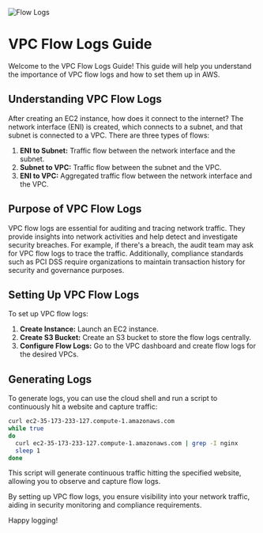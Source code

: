 ![Flow Logs](https://github.com/saikiranpi/mastering-aws/assets/109568252/15614265-ebd8-4769-a7f2-636e56188098)



# VPC Flow Logs Guide

Welcome to the VPC Flow Logs Guide! This guide will help you understand the importance of VPC flow logs and how to set them up in AWS.

## Understanding VPC Flow Logs

After creating an EC2 instance, how does it connect to the internet? The network interface (ENI) is created, which connects to a subnet, and that subnet is connected to a VPC. There are three types of flows:

1. **ENI to Subnet:** Traffic flow between the network interface and the subnet.
2. **Subnet to VPC:** Traffic flow between the subnet and the VPC.
3. **ENI to VPC:** Aggregated traffic flow between the network interface and the VPC.

## Purpose of VPC Flow Logs

VPC flow logs are essential for auditing and tracing network traffic. They provide insights into network activities and help detect and investigate security breaches. For example, if there's a breach, the audit team may ask for VPC flow logs to trace the traffic. Additionally, compliance standards such as PCI DSS require organizations to maintain transaction history for security and governance purposes.

## Setting Up VPC Flow Logs

To set up VPC flow logs:
1. **Create Instance:** Launch an EC2 instance.
2. **Create S3 Bucket:** Create an S3 bucket to store the flow logs centrally.
3. **Configure Flow Logs:** Go to the VPC dashboard and create flow logs for the desired VPCs.

## Generating Logs

To generate logs, you can use the cloud shell and run a script to continuously hit a website and capture traffic:

```bash
curl ec2-35-173-233-127.compute-1.amazonaws.com
while true
do
  curl ec2-35-173-233-127.compute-1.amazonaws.com | grep -I nginx
  sleep 1
done
```

This script will generate continuous traffic hitting the specified website, allowing you to observe and capture flow logs.

By setting up VPC flow logs, you ensure visibility into your network traffic, aiding in security monitoring and compliance requirements.

Happy logging!


